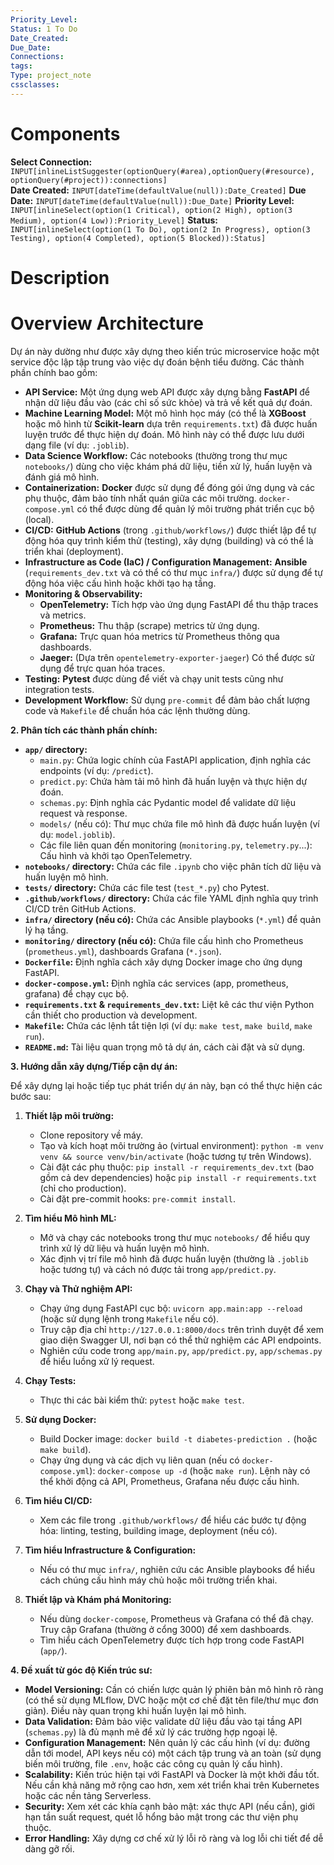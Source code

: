 ```yaml
---
Priority_Level: 
Status: 1 To Do
Date_Created: 
Due_Date: 
Connections: 
tags: 
Type: project_note
cssclasses:
---
```

# Components
**Select Connection:** `INPUT[inlineListSuggester(optionQuery(#area),optionQuery(#resource), optionQuery(#project)):connections]`  
**Date Created:** `INPUT[dateTime(defaultValue(null)):Date_Created]`
**Due Date:** `INPUT[dateTime(defaultValue(null)):Due_Date]`
**Priority Level:** `INPUT[inlineSelect(option(1 Critical), option(2 High), option(3 Medium), option(4 Low)):Priority_Level]`
**Status:** `INPUT[inlineSelect(option(1 To Do), option(2 In Progress), option(3 Testing), option(4 Completed), option(5 Blocked)):Status]`
# Description

# Overview Architecture
Dự án này dường như được xây dựng theo kiến trúc microservice hoặc một service độc lập tập trung vào việc dự đoán bệnh tiểu đường. Các thành phần chính bao gồm:

- **API Service:** Một ứng dụng web API được xây dựng bằng **FastAPI** để nhận dữ liệu đầu vào (các chỉ số sức khỏe) và trả về kết quả dự đoán.
- **Machine Learning Model:** Một mô hình học máy (có thể là **XGBoost** hoặc mô hình từ **Scikit-learn** dựa trên `requirements.txt`) đã được huấn luyện trước để thực hiện dự đoán. Mô hình này có thể được lưu dưới dạng file (ví dụ: `.joblib`).
- **Data Science Workflow:** Các notebooks (thường trong thư mục `notebooks/`) dùng cho việc khám phá dữ liệu, tiền xử lý, huấn luyện và đánh giá mô hình.
- **Containerization:** **Docker** được sử dụng để đóng gói ứng dụng và các phụ thuộc, đảm bảo tính nhất quán giữa các môi trường. `docker-compose.yml` có thể được dùng để quản lý môi trường phát triển cục bộ (local).
- **CI/CD:** **GitHub Actions** (trong `.github/workflows/`) được thiết lập để tự động hóa quy trình kiểm thử (testing), xây dựng (building) và có thể là triển khai (deployment).
- **Infrastructure as Code (IaC) / Configuration Management:** **Ansible** (`requirements_dev.txt` và có thể có thư mục `infra/`) được sử dụng để tự động hóa việc cấu hình hoặc khởi tạo hạ tầng.
- **Monitoring & Observability:**
    - **OpenTelemetry:** Tích hợp vào ứng dụng FastAPI để thu thập traces và metrics.
    - **Prometheus:** Thu thập (scrape) metrics từ ứng dụng.
    - **Grafana:** Trực quan hóa metrics từ Prometheus thông qua dashboards.
    - **Jaeger:** (Dựa trên `opentelemetry-exporter-jaeger`) Có thể được sử dụng để trực quan hóa traces.
- **Testing:** **Pytest** được dùng để viết và chạy unit tests cũng như integration tests.
- **Development Workflow:** Sử dụng `pre-commit` để đảm bảo chất lượng code và `Makefile` để chuẩn hóa các lệnh thường dùng.

**2. Phân tích các thành phần chính:**

- **`app/` directory:**
    - `main.py`: Chứa logic chính của FastAPI application, định nghĩa các endpoints (ví dụ: `/predict`).
    - `predict.py`: Chứa hàm tải mô hình đã huấn luyện và thực hiện dự đoán.
    - `schemas.py`: Định nghĩa các Pydantic model để validate dữ liệu request và response.
    - `models/` (nếu có): Thư mục chứa file mô hình đã được huấn luyện (ví dụ: `model.joblib`).
    - Các file liên quan đến monitoring (`monitoring.py`, `telemetry.py`...): Cấu hình và khởi tạo OpenTelemetry.
- **`notebooks/` directory:** Chứa các file `.ipynb` cho việc phân tích dữ liệu và huấn luyện mô hình.
- **`tests/` directory:** Chứa các file test (`test_*.py`) cho Pytest.
- **`.github/workflows/` directory:** Chứa các file YAML định nghĩa quy trình CI/CD trên GitHub Actions.
- **`infra/` directory (nếu có):** Chứa các Ansible playbooks (`*.yml`) để quản lý hạ tầng.
- **`monitoring/` directory (nếu có):** Chứa file cấu hình cho Prometheus (`prometheus.yml`), dashboards Grafana (`*.json`).
- **`Dockerfile`:** Định nghĩa cách xây dựng Docker image cho ứng dụng FastAPI.
- **`docker-compose.yml`:** Định nghĩa các services (app, prometheus, grafana) để chạy cục bộ.
- **`requirements.txt` & `requirements_dev.txt`:** Liệt kê các thư viện Python cần thiết cho production và development.
- **`Makefile`:** Chứa các lệnh tắt tiện lợi (ví dụ: `make test`, `make build`, `make run`).
- **`README.md`:** Tài liệu quan trọng mô tả dự án, cách cài đặt và sử dụng.

**3. Hướng dẫn xây dựng/Tiếp cận dự án:**

Để xây dựng lại hoặc tiếp tục phát triển dự án này, bạn có thể thực hiện các bước sau:

1. **Thiết lập môi trường:**
    
    - Clone repository về máy.
    - Tạo và kích hoạt môi trường ảo (virtual environment): `python -m venv venv && source venv/bin/activate` (hoặc tương tự trên Windows).
    - Cài đặt các phụ thuộc: `pip install -r requirements_dev.txt` (bao gồm cả dev dependencies) hoặc `pip install -r requirements.txt` (chỉ cho production).
    - Cài đặt pre-commit hooks: `pre-commit install`.
2. **Tìm hiểu Mô hình ML:**
    
    - Mở và chạy các notebooks trong thư mục `notebooks/` để hiểu quy trình xử lý dữ liệu và huấn luyện mô hình.
    - Xác định vị trí file mô hình đã được huấn luyện (thường là `.joblib` hoặc tương tự) và cách nó được tải trong `app/predict.py`.
3. **Chạy và Thử nghiệm API:**
    
    - Chạy ứng dụng FastAPI cục bộ: `uvicorn app.main:app --reload` (hoặc sử dụng lệnh trong `Makefile` nếu có).
    - Truy cập địa chỉ `http://127.0.0.1:8000/docs` trên trình duyệt để xem giao diện Swagger UI, nơi bạn có thể thử nghiệm các API endpoints.
    - Nghiên cứu code trong `app/main.py`, `app/predict.py`, `app/schemas.py` để hiểu luồng xử lý request.
4. **Chạy Tests:**
    
    - Thực thi các bài kiểm thử: `pytest` hoặc `make test`.
5. **Sử dụng Docker:**
    
    - Build Docker image: `docker build -t diabetes-prediction .` (hoặc `make build`).
    - Chạy ứng dụng và các dịch vụ liên quan (nếu có `docker-compose.yml`): `docker-compose up -d` (hoặc `make run`). Lệnh này có thể khởi động cả API, Prometheus, Grafana nếu được cấu hình.
6. **Tìm hiểu CI/CD:**
    
    - Xem các file trong `.github/workflows/` để hiểu các bước tự động hóa: linting, testing, building image, deployment (nếu có).
7. **Tìm hiểu Infrastructure & Configuration:**
    
    - Nếu có thư mục `infra/`, nghiên cứu các Ansible playbooks để hiểu cách chúng cấu hình máy chủ hoặc môi trường triển khai.
8. **Thiết lập và Khám phá Monitoring:**
    
    - Nếu dùng `docker-compose`, Prometheus và Grafana có thể đã chạy. Truy cập Grafana (thường ở cổng 3000) để xem dashboards.
    - Tìm hiểu cách OpenTelemetry được tích hợp trong code FastAPI (`app/`).

**4. Đề xuất từ góc độ Kiến trúc sư:**

- **Model Versioning:** Cần có chiến lược quản lý phiên bản mô hình rõ ràng (có thể sử dụng MLflow, DVC hoặc một cơ chế đặt tên file/thư mục đơn giản). Điều này quan trọng khi huấn luyện lại mô hình.
- **Data Validation:** Đảm bảo việc validate dữ liệu đầu vào tại tầng API (`schemas.py`) là đủ mạnh mẽ để xử lý các trường hợp ngoại lệ.
- **Configuration Management:** Nên quản lý các cấu hình (ví dụ: đường dẫn tới model, API keys nếu có) một cách tập trung và an toàn (sử dụng biến môi trường, file `.env`, hoặc các công cụ quản lý cấu hình).
- **Scalability:** Kiến trúc hiện tại với FastAPI và Docker là một khởi đầu tốt. Nếu cần khả năng mở rộng cao hơn, xem xét triển khai trên Kubernetes hoặc các nền tảng Serverless.
- **Security:** Xem xét các khía cạnh bảo mật: xác thực API (nếu cần), giới hạn tần suất request, quét lỗ hổng bảo mật trong các thư viện phụ thuộc.
- **Error Handling:** Xây dựng cơ chế xử lý lỗi rõ ràng và log lỗi chi tiết để dễ dàng gỡ rối.

